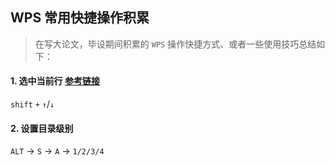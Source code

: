 ## WPS 常用快捷操作积累

> 在写大论文，毕设期间积累的 `WPS` 操作快捷方式、或者一些使用技巧总结如下：

#### 1. 选中当前行 [参考链接](https://zhidao.baidu.com/question/1544521032132927947.html)
`shift` `+` `↑`/`↓` 
#### 2. 设置目录级别
`ALT` → `S` → `A` → `1/2/3/4`
